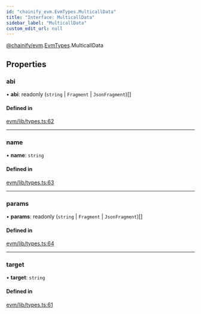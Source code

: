 ```yaml
---
id: "chainify_evm.EvmTypes.MulticallData"
title: "Interface: MulticallData"
sidebar_label: "MulticallData"
custom_edit_url: null
---
```


[@chainify/evm](../modules/chainify_evm.md).[EvmTypes](../namespaces/chainify_evm.EvmTypes.md).MulticallData

## Properties

### abi

• **abi**: readonly (`string` \| `Fragment` \| `JsonFragment`)[]

#### Defined in

[evm/lib/types.ts:62](https://github.com/liquality/chainify/blob/540cfa69/packages/evm/lib/types.ts#L62)

___

### name

• **name**: `string`

#### Defined in

[evm/lib/types.ts:63](https://github.com/liquality/chainify/blob/540cfa69/packages/evm/lib/types.ts#L63)

___

### params

• **params**: readonly (`string` \| `Fragment` \| `JsonFragment`)[]

#### Defined in

[evm/lib/types.ts:64](https://github.com/liquality/chainify/blob/540cfa69/packages/evm/lib/types.ts#L64)

___

### target

• **target**: `string`

#### Defined in

[evm/lib/types.ts:61](https://github.com/liquality/chainify/blob/540cfa69/packages/evm/lib/types.ts#L61)
